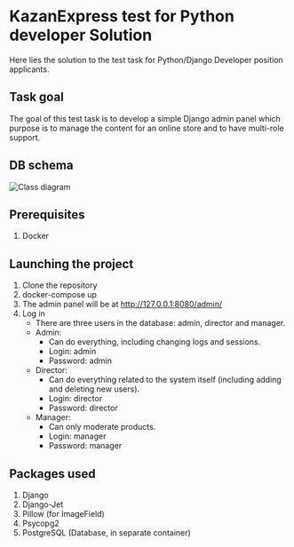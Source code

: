 # KazanExpress test for Python developer Solution
Here lies the solution to the test task for Python/Django Developer position applicants.

## Task goal
The goal of this test task is to develop a simple Django admin panel which purpose is to manage the content for an online store and to have multi-role support. 

## DB schema
![Class diagram](https://i.imgur.com/RMGTq9h.png)

## Prerequisites
1. Docker
## Launching the project
1. Clone the repository
2. docker-compose up
3. The admin panel will be at http://127.0.0.1:8080/admin/
4. Log in
    -  There are three users in the database: admin, director and manager.
    - Admin: 
      - Can do everything, including changing logs and sessions.
      - Login: admin
      - Password: admin
    - Director:
      - Can do everything related to the system itself (including adding and deleting new users).
      - Login: director
      - Password: director
    - Manager: 
      - Can only moderate products.
      - Login: manager
      - Password: manager

## Packages used
1. Django
2. Django-Jet
3. Pillow (for ImageField)
4. Psycopg2
5. PostgreSQL (Database, in separate container)
